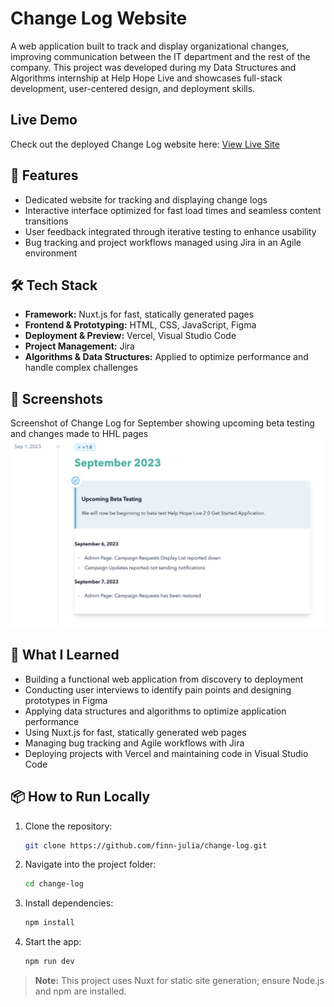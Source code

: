 # Change Log Website

A web application built to track and display organizational changes, improving communication between the IT department and the rest of the company. This project was developed during my Data Structures and Algorithms internship at Help Hope Live and showcases full-stack development, user-centered design, and deployment skills.

## Live Demo
Check out the deployed Change Log website here: [View Live Site](https://hhl-staff-change-log.vercel.app/)


## 🚀 Features
- Dedicated website for tracking and displaying change logs
- Interactive interface optimized for fast load times and seamless content transitions
- User feedback integrated through iterative testing to enhance usability
- Bug tracking and project workflows managed using Jira in an Agile environment

## 🛠️ Tech Stack
- **Framework:** Nuxt.js for fast, statically generated pages
- **Frontend & Prototyping:** HTML, CSS, JavaScript, Figma
- **Deployment & Preview:** Vercel, Visual Studio Code
- **Project Management:** Jira
- **Algorithms & Data Structures:** Applied to optimize performance and handle complex challenges

## 📸 Screenshots
Screenshot of Change Log for September showing upcoming beta testing and changes made to HHL pages
![Change Log Homepage](images/screenshot.png)

## 🌟 What I Learned
- Building a functional web application from discovery to deployment
- Conducting user interviews to identify pain points and designing prototypes in Figma
- Applying data structures and algorithms to optimize application performance
- Using Nuxt.js for fast, statically generated web pages
- Managing bug tracking and Agile workflows with Jira
- Deploying projects with Vercel and maintaining code in Visual Studio Code

## 📦 How to Run Locally
1. Clone the repository:
   ```bash
   git clone https://github.com/finn-julia/change-log.git
2. Navigate into the project folder:
    ```bash
    cd change-log
3. Install dependencies:
    ```bash
    npm install
4. Start the app:
    ```bash
    npm run dev
> **Note:** This project uses Nuxt for static site generation; ensure Node.js and npm are installed.
